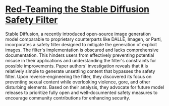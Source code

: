 
# [Red-Teaming the Stable Diffusion Safety Filter](https://arxiv.org/abs/2210.04610)

Stable Diffusion, a recently introduced open-source image generation model comparable to proprietary counterparts like DALLE, Imagen, or Parti, incorporates a safety filter designed to mitigate the generation of explicit images. The filter's implementation is obscured and lacks comprehensive documentation. This hinders users from effectively preventing potential misuse in their applications and understanding the filter's constraints for possible improvements. Paper authors' investigation reveals that it is relatively simple to generate unsettling content that bypasses the safety filter. Upon reverse-engineering the filter, they discovered its focus on preventing sexual content while overlooking violence, gore, and other disturbing elements. Based on their analysis, they advocate for future model releases to prioritize fully open and well-documented safety measures to encourage community contributions for enhancing security.
